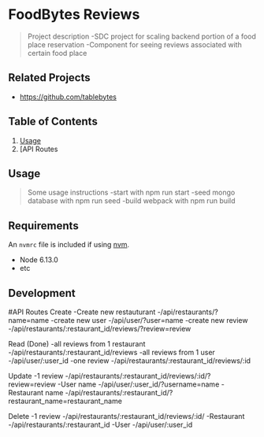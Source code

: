 # FoodBytes Reviews

> Project description
-SDC project for scaling backend portion of a food place reservation 
-Component for seeing reviews associated with certain food place

## Related Projects

  - https://github.com/tablebytes

  
## Table of Contents

1. [Usage](#Usage)
1. [API Routes

## Usage

> Some usage instructions
-start with npm run start
-seed mongo database with npm run seed
-build webpack with npm run build

## Requirements

An `nvmrc` file is included if using [nvm](https://github.com/creationix/nvm).

- Node 6.13.0
- etc

## Development


#API Routes
Create
  -Create new restauturant
    -/api/restaurants/?name=name
  -create new user
    -/api/user/?user=name
  -create new review
    -/api/restaurants/:restaurant_id/reviews/?review=review

   Read (Done)
   -all reviews from 1 restaurant
    -/api/restaurants/:restaurant_id/reviews
  -all reviews from 1 user
    -/api/user/:user_id
  -one review 
    -/api/restaurants/:restaurant_id/reviews/:id

  Update
  -1 review
    -/api/restaurants/:restaurant_id/reviews/:id/?review=review
  -User name
    -/api/user/:user_id/?username=name
  -Restaurant name
    -/api/restaurants/:restaurant_id/?restaurant_name=restaurant_name
  
  Delete
  -1 review 
    -/api/restaurants/:restaurant_id/reviews/:id/
  -Restaurant
    -/api/restaurants/:restaurant_id
  -User
    -/api/user/:user_id